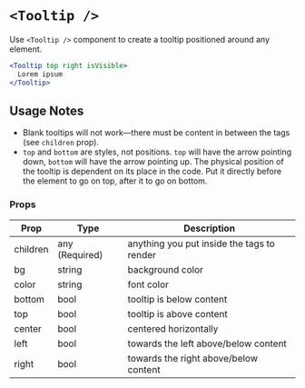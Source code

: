 # `<Tooltip />`

Use `<Tooltip />` component to create a tooltip positioned around any element.

```jsx
<Tooltip top right isVisible>
  Lorem ipsum
</Tooltip>
```

## Usage Notes
* Blank tooltips will not work—there must be content in between the tags (see `children` prop).
* `top` and `bottom` are styles, not positions. `top` will have the arrow pointing down, `bottom` will have the arrow pointing up. The physical position of the tooltip is dependent on its place in the code. Put it directly before the element to go on top, after it to go on bottom.


### Props
Prop | Type | Description
---|---|---
children | any (Required) | anything you put inside the tags to render
bg | string | background color
color | string | font color
bottom | bool | tooltip is below content
top | bool | tooltip is above content
center | bool | centered horizontally
left | bool | towards the left above/below content
right | bool | towards the right above/below content
